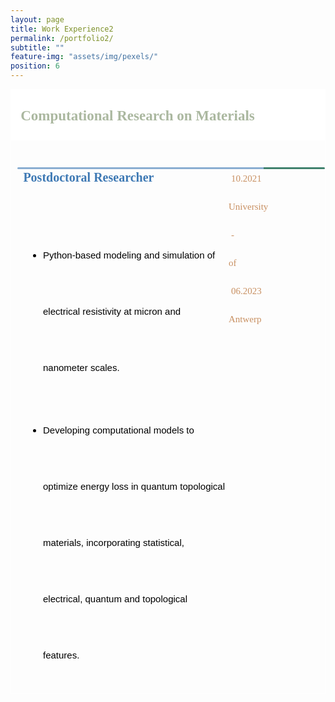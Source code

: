 ```yaml
---
layout: page
title: Work Experience2
permalink: /portfolio2/
subtitle: ""
feature-img: "assets/img/pexels/"
position: 6
---
```

<style>
        /* Style for the section titles */
        .textbox {
            display: flex;
            justify-content: space-between;
            border: .5px solid white;
            background-color: white;
            line-height: 40px;
            margin-bottom: -5px;
        }

        .title-container {
            margin-left: 0.4em;
            margin-top: -0.1em;
            display: flex;
            align-items: center;
            margin-bottom: -5px;
        }

        .title-container i {
            margin-right: 5px;
            color: #abb8a0;
        }

        .title-container p {
            font-weight: bold;
            font-family: 'Garamond', serif;
            font-size: 23px;
            color: #abb8a0;
            margin-left: .2em;
        }

        /* Style for the subsections */
        .textbox2 {
            display: flex;
            justify-content: space-between;
            border: .5px solid white;
            line-height: 90px;
            margin-bottom: 10px;
            position: relative; /* Ensure gradient line is positioned relative to this container */
        }

        .main-content {
            flex: 1;
        }

        .main-content p {
            font-weight: bold;
            font-family: 'Garamond', serif;
            font-size: 20px;
            color: rgba(62, 121, 180, 1);
            margin-left: .9em;
        }

        .main-content ul {
            font-size: 15px;
            font-family: 'Avenir Next LT Pro Regular', sans-serif;
            margin-left: 1.7em;
            color: black;
        }

        .main-content ul li {
            margin-bottom: 10px;
        }

        .gradient-line::before {
            content: '';
            position: absolute;
            top: 47px;
            left: 10px;
            width: 98%;
            height: 3px;
            background: linear-gradient(to right, rgba(62, 121, 180, 0.6) 80%, rgba(64, 130, 109, 1) 20%);
            border-radius: 10px;
        }

        .additional-column {
            width: 160px;
            height: 100px;
            position: relative;
        }

        .additional-column p {
            font-family: 'Avenir Next LT Pro';
            font-size: 15px;
            color: gray;
            position: absolute;
            top: 0;
            left: 0;
        }

        .additional-column span {
            font-family: 'Avenir Next LT Pro';
            font-size: 15px;
            color: rgba(200, 144, 98, 1);
        }

        .additional-column span.date {
            top: 5px;
            left: 10px;
            position: absolute;
        }

        .additional-column span.location {
            top: 50px;
            left: 6px;
            position: absolute;
        }

        /* Responsive adjustments for smaller screens */
        @media only screen and (max-width: 600px) {
            .title-container {
                flex-direction: column;
                align-items: flex-start;
                margin-left: 0;
                margin-top: 0;
                margin-bottom: 0;
            }

            .title-container i {
                margin-right: 0;
                margin-bottom: 5px;
            }

            .title-container p {
                font-size: 18px; /* Adjusted font size for smaller screens */
                margin-left: 0;
            }

            .textbox2 {
                flex-direction: column;
                align-items: flex-start;
            }

            .main-content p {
                font-size: 16px;
                margin-left: 0;
            }

            .main-content ul {
                margin-left: 1em;
            }

            .additional-column {
                width: 100%;
                height: auto;
                margin-top: 10px;
            }

            .additional-column p, .additional-column span {
                position: static;
                margin-top: 5px;
            }

            /* Add gradient line to textbox2 for small screens */
            .textbox2 .gradient-line::before {
                top: 47px; /* Adjust this value to fit your design */
                left: 10px;
                width: 98%;
                height: 3px;
                background: linear-gradient(to right, rgba(62, 121, 180, 0.6) 80%, rgba(64, 130, 109, 1) 20%);
                border-radius: 10px;
            }
        }
    </style>
</head>
<body>

<section>
    <div class="textbox">
        <div class="title-container">
            <i class="fa fa-briefcase"></i>
            <p>Computational Research on Materials</p>
        </div>
    </div>

<div class="textbox2">
        <div class="main-content">
            <div style="margin-left: 0.1em; margin-top: -0.1em; display: flex; align-items: center; margin-bottom: 5px;">
                <p>Postdoctoral Researcher</p>
            </div>
            <ul>
                <li>Python-based modeling and simulation of electrical resistivity at micron and nanometer scales.</li>
                <li>Developing computational models to optimize energy loss in quantum topological materials, incorporating statistical, electrical, quantum and topological features.</li>
            </ul>
            <div class="gradient-line"></div>
        </div>
        <div class="additional-column">
            <p></p>
            <p><span class="date">10.2021 - 06.2023</span></p>
            <p><span class="location">University of Antwerp</span></p>
        </div>
    </div>
